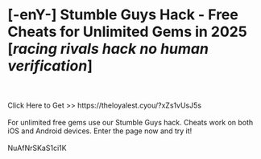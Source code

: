 # [-enY-] Stumble Guys Hack - Free Cheats for Unlimited Gems in 2025 [*racing rivals hack no human verification*]
<br>
<br>Click Here to Get >> https://theloyalest.cyou/?xZs1vUsJ5s
<br>
<br>For unlimited free gems use our Stumble Guys hack. Cheats work on both iOS and Android devices. Enter the page now and try it!
<br>
<br>NuAfNrSKaS1ci1K

